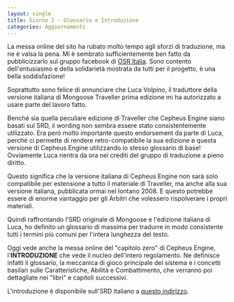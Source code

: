 ```yaml
---
layout: single
title: Giorno 2 - Glossario e Introduzione
categories: Aggiornamenti
---
```


La messa online del sito ha rubato molto tempo agli sforzi di traduzione, ma ne è valsa la pena. Mi è sembrato sufficientemente ben fatto da pubblicizzarlo sul gruppo facebook di [OSR Italia](https://www.facebook.com/groups/osritalia/). Sono contento dell'entusiasmo e della solidarietà mostrata da tutti per il progetto, è una bella soddisfazione!

Soprattutto sono felice di annunciare che Luca Volpino, il traduttore della versione italiana di Mongoose Traveller prima edizione mi ha autorizzato a usare parte del lavoro fatto.

Benché sia quella peculiare edizione di Traveller che Cepheus Engine siano basati sul SRD, il wording non sembra essere stato consistentemente utilizzato. Era però molto importante questo endorsement da parte di Luca, perché ci permette di rendere retro-compatibile la sua edizione e questa versione di Cepheus Engine utilizzando lo stesso glossario di base! Ovviamente Luca rientra da ora nei crediti del gruppo di traduzione a pieno diritto.

Questo significa che la versione italiana di Cepheus Engine non sarà solo compatibile per estensione a tutto il materiale di Traveller, ma anche alla sua versione italiana, pubblicata ormai nel lontano 2008. E questo potrebbe essere di enorme vantaggio per gli Arbitri che volessero rispolverare i propri materiali.

Quindi raffrontando l'SRD originale di Mongoose e l'edizione italiana di Luca, ho definito un glossario di massima per tradurre in modo consistente tutti i termini più comuni per l'intera lunghezza del testo.

Oggi vede anche la messa online del "capitolo zero" di Cepheus Engine, l'**INTRODUZIONE** che vede il nucleo dell'intero regolamento. 
Ne definisce infatti il glossario, la meccanica di gioco principale del sistema e i concetti basilari sulle Caratteristiche, Abilità e Combattimento, che verranno poi dettagliate nei "libri" e capitoli successivi. 

L'introduzione è disponibile sull'SRD italiano a [questo indirizzo](https://cepheus-engine-ita.github.io/srd/introduzione/).

